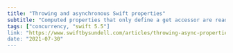 ```yaml
---
title: "Throwing and asynchronous Swift properties"
subtitle: "Computed properties that only define a get accessor are read-only. When they also have associated behavior, an effect, they are known as effectful read-only properties. In this post, John Sundell demonstrates how such properties can throw errors and perform asynchronous tasks."
tags: ["concurrency, "swift 5.5"]
link: "https://www.swiftbysundell.com/articles/throwing-async-properties/"
date: "2021-07-30"
---
```

